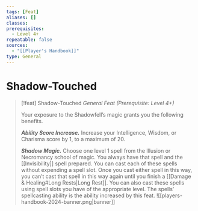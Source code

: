 ```yaml
---
tags: [Feat]
aliases: []
classes: 
prerequisites:
  - Level 4+
repeatable: false
sources:
  - "[[Player's Handbook]]"
type: General
---
```

# Shadow-Touched
>[!feat] Shadow-Touched
>_General Feat (Prerequisite: Level 4+)_
>
>Your exposure to the Shadowfell’s magic grants you the following benefits.
>
>**_Ability Score Increase._** Increase your Intelligence, Wisdom, or Charisma score by 1, to a maximum of 20.
>
>**_Shadow Magic._** Choose one level 1 spell from the Illusion or Necromancy school of magic. You always have that spell and the [[Invisibility]] spell prepared. You can cast each of these spells without expending a spell slot. Once you cast either spell in this way, you can’t cast that spell in this way again until you finish a [[Damage & Healing#Long Rests\|Long Rest]]. You can also cast these spells using spell slots you have of the appropriate level. The spells’ spellcasting ability is the ability increased by this feat.
![[players-handbook-2024-banner.png|banner]]